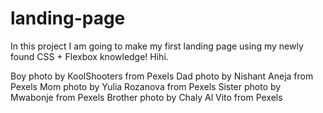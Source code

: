 # landing-page
In this project I am going to make my first landing page using my newly found CSS + Flexbox knowledge! Hihi. 

Boy photo by KoolShooters from Pexels
Dad photo by Nishant Aneja from Pexels
Mom photo by Yulia Rozanova from Pexels
Sister photo by Mwabonje from Pexels
Brother photo by Chaly Al Vito from Pexels


